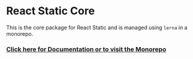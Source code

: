 # React Static Core

This is the core package for React Static and is managed using `lerna` in a monorepo.

### [Click here for Documentation or to visit the Monorepo](https://github.com/nozzle/react-static)

